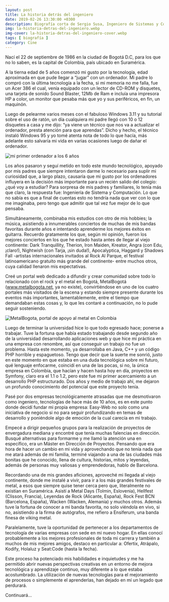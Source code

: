 ```yaml
---
layout: post
title: La historia detrás del ingeniero
date: 2019-02-26 13:30:00 +0300
description: Biografía corta de Sergio Susa, Ingeniero de Sistemas y Computación.
img: la-historia-detras-del-ingeniero.webp
img-cover: la-historia-detras-del-ingeniero-cover.webp
tags: [ biografía ]
category: Cine
---
```


Nací el 22 de septiembre de 1986 en la ciudad de Bogotá D.C, para los que no lo saben, es la capital de Colombia, país
ubicado en Suramérica.

A la tierna edad de 5 años comenzó mi gusto por la tecnología, edad aproximada en que pude llegar a “jugar” con un
ordenador. Mi padre lo compró con la última tecnología a la fecha, si mi memoria no me falla, fue un Acer 386 el cual,
venía equipado con un lector de CD-ROM y disquetes, una tarjeta de sonido Sound Blaster, 12Mb de Ram e incluía una
impresora HP a color, un monitor que pesaba más que yo y sus periféricos, en fin, un maquinón.

Luego de pelearme varios meses con el fabuloso Windows 3.11 y su tutorial sobre el uso de ratón, un día cualquiera mi
padre llegó con 10 o 12 disquetes a casa y me dijo: “ya viene un técnico que nos va a actualizar el ordenador, presta
atención para que aprendas”. Dicho y hecho, el técnico instaló Windows 95 y yo tomé atenta nota de todo lo que hacía,
más adelante esto salvaría mi vida en varias ocasiones luego de dañar el ordenador.

<div class="push-right"><img alt="mi primer ordenador a los 6 años" src="{{site.baseurl}}/assets/images/blog/la-historia-detras-del-ingeniero-2.webp" /></div>

Los años pasaron y seguí metido en todo este mundo tecnológico, apoyado por mis padres que siempre intentaron darme lo
necesario para suplir mi curiosidad que, a largo plazo, causaría que mi gusto por los ordenadores influyera en la
decisión más importante para un recién salido del colegio: ¿qué voy a estudiar? Para sorpresa de mis padres y
familiares, lo tenía más que claro, la respuesta fue: Ingeniería de Sistema y Computación. Lo que no sabía es que a
final de cuentas esto no tendría nada que ver con lo que me imaginaba, pero tengo que admitir que tal vez fue mejor de
lo que pensaba.

Simultáneamente, combinaba mis estudios con otro de mis hobbies; la música, asistiendo a innumerables conciertos de
muchas de mis bandas favoritas durante años e intentando aprenderme los mejores éxitos en guitarra. Recuerdo gratamente
los que, según mi opinión, fueron los mejores conciertos en los que he estado hasta antes de llegar al viejo continente:
Dark Tranquillity, Therion, Iron Maiden, Kreator, Angra (con Edu, ¡claro!), Nightwish (con Tarja, ¡sin duda!),
Apocalyptica, Haggard y Shadows Fall -artistas internacionales invitados al Rock Al Parque, el festival latinoamericano
gratuito más grande del continente- entre muchos otros, cuya calidad llenaron mis expectativas.

Creé un portal web dedicado a difundir y crear comunidad sobre todo lo relacionado con el rock y el metal en Bogotá,
MetalBogotá (www.metalbogota.net, ya no existe), convirtiéndose en uno de los cuatro portales más visitados de la escena
y estando siempre presente durante los eventos más importantes, lamentablemente, entre el tiempo que demandaban estas
cosas y, lo que les contaré a continuación, no lo pude seguir sosteniendo.

<div class="center-text"><img alt="MetalBogota, portal de apoyo al metal en Colombia" src="{{site.baseurl}}/assets/images/blog/la-historia-detras-del-ingeniero-3.webp" /></div>

Luego de terminar la universidad hice lo que todo egresado hace; ponerse a trabajar. Tuve la fortuna que había estado
trabajando desde segundo año de la universidad desarrollando aplicaciones web y que hice mi práctica en una empresa con
renombre, así que conseguir un trabajo no fue un problema. Hasta este momento, ya desarrollaba en Java, C++ y un código
PHP horrible y espaguetoso. Tengo que decir que la suerte me sonrió, justo en este momento en que estaba en una duda
tecnológica sobre mi futuro, qué lenguaje enfocarme, coincidí en una de las pocas, si no, la única empresa en Colombia,
que hacían y hacen hasta hoy en día, proyectos en Symfony, claro era el 1.1 o 1.2, pero este fue mi primer acercamiento
a
un desarrollo PHP estructurado. Dos años y medio de trabajo ahí, me dejaron un profundo conocimiento del potencial que
este proyecto tenía.

Pasé por dos empresas tecnológicamente atrasadas que me desmotivaron como ingeniero, tecnologías de hace más de 10 años,
es en este punto donde decidí fundar mi propia empresa: Easy-Web no solo como una iniciativa de negocio si no para
seguir profundizando en temas de desarrollo y poniéndole algo de emoción de la cual carecía en mi trabajo.

Empecé a dirigir pequeños grupos para la realización de proyectos de envergadura mediana y encontré que tenía muchas
falencias en dirección. Busqué alternativas para formarme y me llamó la atención una en específico, era un Máster en
Dirección de Proyectos. Pensando que era hora de hacer un cambio en mi vida y aprovechando que no tenía nada que me
atará además de mi familia, terminé viajando a una de las ciudades más bonitas que he conocido, llena de cultura,
historias, mitos y leyendas, además de personas muy valiosas y emprendedoras, hablo de Barcelona.

Recordando una de mis grandes aficiones, aproveché mi llegada al viejo continente, donde me instalé a vivir, para ir a
los más grandes festivales de metal, a esos que siempre quise tener cerca pero que, literalmente no existían en
Suramérica. Asistí a Metal Days (Tolmin, Eslovenia), Hellfest (Clisson, Francia), Leyendas de Rock (Alicante, España),
Rock Fest BCN (Barcelona, España), Wacken (Wacken, Alemania) y muchos otros. Además tuve la fortuna de conocer a mi
banda favorita, no solo viéndola en vivo, si no, asistiendo a la firma de autógrafos, me refiero a Ensiferum, una banda
finesa de viking metal.

Paralelamente, tuve la oportunidad de pertenecer a los departamentos de tecnología de varias empresas con sede en mi
nuevo hogar. En ellas conocí probablemente a los mejores profesionales de toda mi carrera y también a muchos de mis
mejores amigos, destaco en particular a: Ofertix, Atrápalo, Kodify, Holaluz y Seat:Code (hasta la fecha).

Este proceso ha potenciado mis habilidades e inquietudes y me ha permitido abrir nuevas perspectivas creativas en un
entorno de mejora tecnológica y aprendizaje continuo, muy diferente a lo que estaba acostumbrado. La utilización de
nuevas tecnologías para el mejoramiento de procesos o simplemente el aprenderlas, han dejado en mí un legado que
perdurará.

Continuará...
